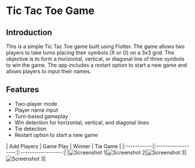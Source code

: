 # Tic Tac Toe Game

## Introduction

This is a simple Tic Tac Toe game built using Flutter. The game allows two players to take turns placing their symbols (X or O) on a 3x3 grid. The objective is to form a horizontal, vertical, or diagonal line of three symbols to win the game. The app includes a restart option to start a new game and allows players to input their names.

## Features

- Two-player mode
- Player name input
- Turn-based gameplay
- Win detection for horizontal, vertical, and diagonal lines
- Tie detection
- Restart option to start a new game

| Add Players | Game Play | Winner | Tie Game |
|:-----------:|:------------------:|:------------------:|
|![Screenshot 1](https://github.com/UjasBhatt10/PRODIGY_AD_04/blob/main/Screenshots/1.jpg)|![Screenshot 2](https://github.com/UjasBhatt10/PRODIGY_AD_04/blob/main/Screenshots/2.jpg)|![Screenshot 3](https://github.com/UjasBhatt10/PRODIGY_AD_04/blob/main/Screenshots/3.jpg)|![Screenshot 3](https://github.com/UjasBhatt10/PRODIGY_AD_04/blob/main/Screenshots/4.jpg)|




